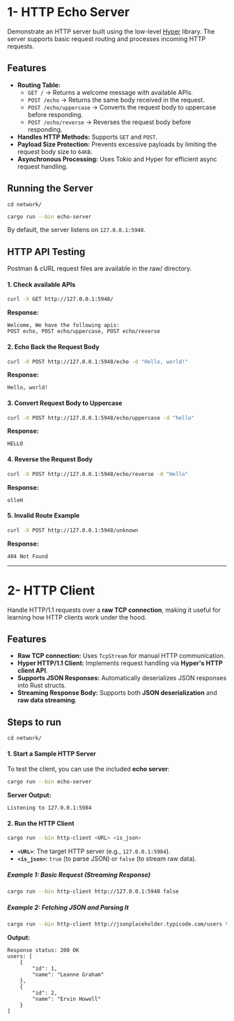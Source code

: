 

# 1- HTTP Echo Server

Demonstrate an HTTP server built using the low-level [Hyper](https://hyper.rs/) library. The server supports basic request routing and processes incoming HTTP requests.  

## Features  

- **Routing Table:**  
  - `GET /` → Returns a welcome message with available APIs.  
  - `POST /echo` → Returns the same body received in the request.  
  - `POST /echo/uppercase` → Converts the request body to uppercase before responding.  
  - `POST /echo/reverse` → Reverses the request body before responding.  
- **Handles HTTP Methods:** Supports `GET` and `POST`.  
- **Payload Size Protection:** Prevents excessive payloads by limiting the request body size to `64KB`.  
- **Asynchronous Processing:** Uses Tokio and Hyper for efficient async request handling.  

## Running the Server  

`cd network/`
```sh
cargo run --bin echo-server
```

By default, the server listens on `127.0.0.1:5948`.  

## HTTP API Testing

Postman & cURL request files are available in the raw/ directory. 

#### 1. Check available APIs  
```sh
curl -X GET http://127.0.0.1:5948/
```
**Response:**  
```
Welcome, We have the following apis:
POST echo, POST echo/uppercase, POST echo/reverse
```

#### 2. Echo Back the Request Body  
```sh
curl -X POST http://127.0.0.1:5948/echo -d "Hello, world!"
```
**Response:**  
```
Hello, world!
```

#### 3. Convert Request Body to Uppercase  
```sh
curl -X POST http://127.0.0.1:5948/echo/uppercase -d "hello"
```
**Response:**  
```
HELLO
```

#### 4. Reverse the Request Body  
```sh
curl -X POST http://127.0.0.1:5948/echo/reverse -d "Hello"
```
**Response:**  
```
olleH
```

#### 5. Invalid Route Example  
```sh
curl -X POST http://127.0.0.1:5948/unknown
```
**Response:**  
```
404 Not Found
```


---

# 2- HTTP Client   

 Handle HTTP/1.1 requests over a **raw TCP connection**, making it useful for learning how HTTP clients work under the hood.  

## Features  

- **Raw TCP connection:** Uses `TcpStream` for manual HTTP communication.  
- **Hyper HTTP/1.1 Client:** Implements request handling via **Hyper's HTTP client API**.  
- **Supports JSON Responses:** Automatically deserializes JSON responses into Rust structs.  
- **Streaming Response Body:** Supports both **JSON deserialization** and **raw data streaming**.  


## Steps to run  

`cd network/`

#### 1. Start a Sample HTTP Server  
To test the client, you can use the included **echo server**:  

```sh
cargo run --bin echo-server
```
**Server Output:**  
```
Listening to 127.0.0.1:5984
```

#### 2. Run the HTTP Client  

```sh
cargo run --bin http-client <URL> <is_json>
```
- **`<URL>`**: The target HTTP server (e.g., `127.0.0.1:5984`).  
- **`<is_json>`**: `true` (to parse JSON) or `false` (to stream raw data).  

##### Example 1: Basic Request (Streaming Response)  

```sh
cargo run --bin http-client http://127.0.0.1:5948 false
```

##### Example 2: Fetching JSON and Parsing It  

```sh
cargo run --bin http-client http://jsonplaceholder.typicode.com/users true
```

**Output:**  
```
Response status: 200 OK
users: [
    {
        "id": 1,
        "name": "Leanne Graham"
    },
    {
        "id": 2,
        "name": "Ervin Howell"
    }
]
```
